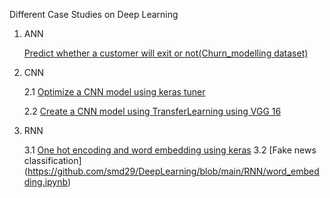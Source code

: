 Different Case Studies on Deep Learning
  1.  ANN
     
        [Predict whether a customer will exit or not(Churn_modelling dataset)](https://github.com/smd29/DeepLearning/blob/main/ANN/hyper_parameter_tuning.ipynb)
  
  2. CNN

        2.1 [Optimize a CNN model using keras tuner](https://github.com/smd29/DeepLearning/blob/main/CNN/optimizeCNNmodel.ipynb)
     
        2.2 [Create a CNN model using TransferLearning using VGG 16](https://github.com/smd29/DeepLearning/blob/main/CNN/facial_recog_vgg16.ipynb)

  3. RNN

       3.1 [One hot encoding and word embedding using keras](https://github.com/smd29/DeepLearning/blob/main/RNN/word_embedding.ipynb)
       3.2 [Fake news classification] (https://github.com/smd29/DeepLearning/blob/main/RNN/word_embedding.ipynb)
